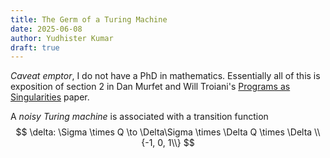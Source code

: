 ```yaml
---
title: The Germ of a Turing Machine
date: 2025-06-08
author: Yudhister Kumar
draft: true
---
```


*Caveat emptor*, I do not have a PhD in mathematics. Essentially all of this is exposition of section 2 in Dan Murfet and Will Troiani's [Programs as Singularities](https://arxiv.org/abs/2504.08075) paper.

<!-- Dan Murfet and Will Troiani's [Programs as Singularities](https://arxiv.org/abs/2504.08075) paper develops a correspondence between the structures of arbitrary Turing machines and real analytic functions, by essentially "continualizing" the space of Turing machine codes into a smooth manifold and studying the critical points of a potential function on this manifold which is specifically constructed such that the critical points are Turing machines themselves. Two avenues immediately pop out to me as worth exploring:

1. The specifics of the "continualization." Mathematical definitions are powerful, and the translation between them offers new perspectives on each.
2. The specifics of the singularity  machine correspondence. In my opinion, this is where the meat of the implied thesis lies. -->

<!-- Let $\Sigma$ be a finite set of symbols and $Q$ be a finite set of states. We identify a Turing machine $M$ with $\Sigma$ symbols and $Q$ states with its transition function
$$
\delta: \Sigma \times Q \to \Sigma \times Q \times \\{-1,0,1\\}
$$
such that $\delta$ reads $\sigma \in \Sigma$ given state $q \in Q,$ writes $\sigma' \in \Sigma$ to the block where $\sigma$ was, transitions to state $q' \in Q,$ and then shifts its head left or right or stays in place. Subsequently, the space of all Turing machines (holding $\Sigma, Q$ constant) can be parametrized faithfully by
$$
W^{code} = \prod_{\sigma, q} \Sigma \times Q \times \\{-1,0,1\\}
$$
where each element $[M] \in W^{code}$ is the code for a Turing machine.

<!-- Let's work out[^1] $[M]$ for a small machine. Let $\Sigma = \\{\square, 0, 1\\}, Q = \\{q_0, q_1\\}.$ $M$, our machine, will turn $0$ into $1$ and vice versa, and then halt. $\square$ is our blank symbol on the tape, and $q_1$ is our halting state. We have $6$ initial conditions to worry about, which we order like so:
$$
(\square, q_0), (\square, q_1), (0, q_0), (0, q_1), (1, q_0), (1, q_1).
$$
Then (note that our head never moves),
$$
[M] = \left( (\square, q_0, 0), (\square, q_1, 0), (0, q_0, 0), (0, q_1, 0), (1, q_0,0 ), (1, q_1, 0 )\right) \in W^{code}_{\Sigma, Q}.
$$ -->

<!-- Each element of $W^{code}$ looks like an ordered pair specifying the machine behavior for each input, so it naturally parametrizes the space of machines in full detail[^2].

In general, $|W^{code}| = (3|\Sigma| |Q|)^{ |\Sigma| |Q|}.$ We see that there are $(3 \cdot 2 \cdot 6)^{2 \cdot 6} = 36^{12}$ $\approx 4 \times 10^{18}$ possible machines with a 2-symbol alphabet and 6 states, which helps give some intuition for why $BB(6)$ was so intractable. -->

A *noisy Turing machine* is associated with a transition function
$$
\delta: \Sigma \times Q \to \Delta\Sigma \times \Delta Q \times \Delta \\{-1, 0, 1\\}
$$
